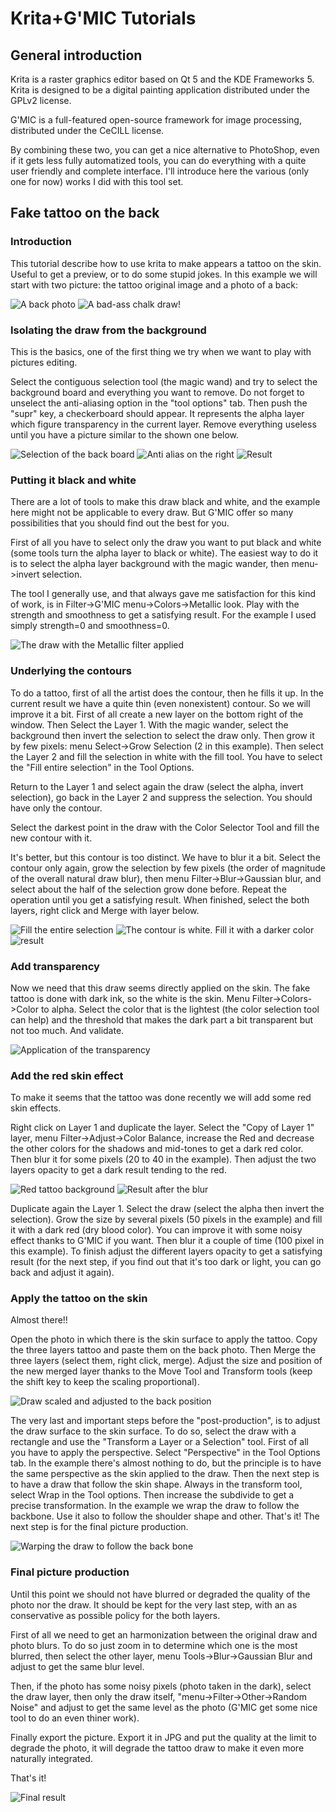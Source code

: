 # Krita+G'MIC Tutorials

## General introduction

Krita is a raster graphics editor based on Qt 5 and the KDE Frameworks 5. Krita is designed to be a digital painting application distributed under the GPLv2 license.

G'MIC is a full-featured open-source framework for image processing, distributed under the CeCILL license.

By combining these two, you can get a nice alternative to PhotoShop, even if it gets less fully automatized tools, you can do everything with a quite user friendly and complete interface.
I'll introduce here the various (only one for now) works I did with this tool set.

## Fake tattoo on the back

### Introduction

This tutorial describe how to use krita to make appears a tattoo on the skin. Useful to get a preview, or to do some stupid jokes. In this example we will start with two picture: the tattoo original image and a photo of a back:

![A back photo](./images/dos.jpeg) ![A bad-ass chalk draw!](./images/yskjdkD.jpg)

### Isolating the draw from the background

This is the basics, one of the first thing we try when we want to play with pictures editing.

Select the contiguous selection tool (the magic wand) and try to select the background board and everything you want to remove. Do not forget to unselect the anti-aliasing option in the "tool options" tab.
Then push the "supr" key, a checkerboard should appear. It represents the alpha layer which figure transparency in the current layer.
Remove everything useless until you have a picture similar to the shown one below.

![Selection of the back board](./images/selectboard.jpg) ![Anti alias on the right](./images/selectalias.jpg) ![Result](./images/drawwithoutboard.jpg)

### Putting it black and white

There are a lot of tools to make this draw black and white, and the example here might not be applicable to every draw. But G'MIC offer so many possibilities that you should find out the best for you.

First of all you have to select only the draw you want to put black and white (some tools turn the alpha layer to black or white). The easiest way to do it is to select the alpha layer background with the magic wander, then menu->invert selection.

The tool I generally use, and that always gave me satisfaction for this kind of work, is in Filter->G'MIC menu->Colors->Metallic look. Play with the strength and smoothness to get a satisfying result. For the example I used simply strength=0 and smoothness=0.

![The draw with the Metallic filter applied](./images/black&whitedraw.jpg)

### Underlying the contours

To do a tattoo, first of all the artist does the contour, then he fills it up. In the current result we have a quite thin (even nonexistent) contour. So we will improve it a bit. First of all create a new layer on the bottom right of the window. Then Select the Layer 1. With the magic wander, select the background then invert the selection to select the draw only. Then grow it by few pixels: menu Select->Grow Selection (2 in this example).
Then select the Layer 2 and fill the selection in white with the fill tool. You have to select the "Fill entire selection" in the Tool Options.

Return to the Layer 1 and select again the draw (select the alpha, invert selection), go back in the Layer 2 and suppress the selection. You should have only the contour.

Select the darkest point in the draw with the Color Selector Tool and fill the new contour with it.

It's better, but this contour is too distinct. We have to blur it a bit. Select the contour only again, grow the selection by few pixels (the order of magnitude of the overall natural draw blur), then menu Filter->Blur->Gaussian blur, and select about the half of the selection grow done before. Repeat the operation until you get a satisfying result. When finished, select the both layers, right click and Merge with layer below.

![Fill the entire selection](./images/fillentireselection.jpg) ![The contour is white. Fill it with a darker color](./images/whitecontour.jpg) ![result](./images/bluredcontour.jpg)

### Add transparency

Now we need that this draw seems directly applied on the skin. The fake tattoo is done with dark ink, so the white is the skin. Menu Filter->Colors->Color to alpha. Select the color that is the lightest (the color selection tool can help) and the threshold that makes the dark part a bit transparent but not too much. And validate.

![Application of the transparency](./images/transparency.jpg)

### Add the red skin effect

To make it seems that the tattoo was done recently we will add some red skin effects.

Right click on Layer 1 and duplicate the layer. Select the "Copy of Layer 1" layer, menu Filter->Adjust->Color Balance, increase the Red and decrease the other colors for the shadows and mid-tones to get a dark red color. Then blur it for some pixels (20 to 40 in the example). Then adjust the two layers opacity to get a dark result tending to the red.

![Red tattoo background](./images/reddraw.jpg) ![Result after the blur](./images/redresult.jpg)

Duplicate again the Layer 1. Select the draw (select the alpha then invert the selection). Grow the size by several pixels (50 pixels in the example) and fill it with a dark red (dry blood color). You can improve it with some noisy effect thanks to G'MIC if you want. Then blur it a couple of time (100 pixel in this example). To finish adjust the different layers opacity to get a satisfying result (for the next step, if you find out that it's too dark or light, you can go back and adjust it again).



### Apply the tattoo on the skin

Almost there!!

Open the photo in which there is the skin surface to apply the tattoo. Copy the three layers tattoo and paste them on the back photo. Then Merge the three layers (select them, right click, merge).
Adjust the size and position of the new merged layer thanks to the Move Tool and Transform tools (keep the shift key to keep the scaling proportional).

![Draw scaled and adjusted to the back position](./images/rotatedadjusted.jpg)

The very last and important steps before the "post-production", is to adjust the draw surface to the skin surface. To do so, select the draw with a rectangle and use the "Transform a Layer or a Selection" tool. First of all you have to apply the perspective. Select "Perspective" in the Tool Options tab. In the example there's almost nothing to do, but the principle is to have the same perspective as the skin applied to the draw.
Then the next step is to have a draw that follow the skin shape. Always in the transform tool, select Wrap in the Tool options. Then increase the subdivide to get a precise transformation. In the example we wrap the draw to follow the backbone. Use it also to follow the shoulder shape and other. That's it! The next step is for the final picture production.

![Warping the draw to follow the back bone](./images/surfacewrap.jpg)

### Final picture production

Until this point we should not have blurred or degraded the quality of the photo nor the draw. It should be kept for the very last step, with an as conservative as possible policy for the both layers.

First of all we need to get an harmonization between the original draw and photo blurs. To do so just zoom in to determine which one is the most blurred, then select the other layer, menu Tools->Blur->Gaussian Blur and adjust to get the same blur level.

Then, if the photo has some noisy pixels (photo taken in the dark), select the draw layer, then only the draw itself,  "menu->Filter->Other->Random Noise" and adjust to get the same level as the photo (G'MIC get some nice tool to do an even thiner work).

Finally export the picture. Export it in JPG and put the quality at the limit to degrade the photo, it will degrade the tattoo draw to make it even more naturally integrated.

That's it!

![Final result](./images/final.jpg)
